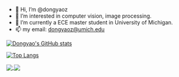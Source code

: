 - 👋 Hi, I’m @dongyaoz
- 👀 I’m interested in computer vision, image processing.
- 🌱 I’m currently a ECE master student in University of Michigan.
- 📫 my email: dongyaoz@umich.edu

<!---
dongyaoz/dongyaoz is a ✨ special ✨ repository because its `README.md` (this file) appears on your GitHub profile.
You can click the Preview link to take a look at your changes.
- 💞️ I’m looking to collaborate on ...
--->
[![Dongyao's GitHub stats](https://github-readme-stats.vercel.app/api?username=dongyaoz&hide=stars,contribs&count_private=true&show_icons=true&theme=tokyonight)](https://github.com/anuraghazra/github-readme-stats)

[![Top Langs](https://github-readme-stats.vercel.app/api/top-langs/?username=dongyaoz&layout=compact&theme=tokyonight)](https://github.com/anuraghazra/github-readme-stats)

<!-- [![Dongyao's wakatime stats](https://github-readme-stats.vercel.app/api/wakatime?username=)](https://github.com/anuraghazra/github-readme-stats) -->

<a href="https://github.com/anuraghazra/github-readme-stats">
  <img align="center" src=[![Dongyao's GitHub stats](https://github-readme-stats.vercel.app/api?username=dongyaoz&hide=stars,contribs&count_private=true&show_icons=true&theme=tokyonight)] />
</a>
<a href="https://github.com/anuraghazra/convoychat">
  <img align="center" src=[![Top Langs](https://github-readme-stats.vercel.app/api/top-langs/?username=dongyaoz&layout=compact&theme=tokyonight)] />
</a>

